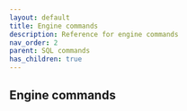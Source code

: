 ```yaml
---
layout: default
title: Engine commands
description: Reference for engine commands
nav_order: 2
parent: SQL commands
has_children: true
---
```


## Engine commands

